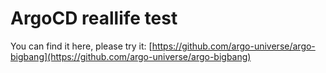 # ArgoCD reallife test

You can find it here, please try it: [https://github.com/argo-universe/argo-bigbang](https://github.com/argo-universe/argo-bigbang)
